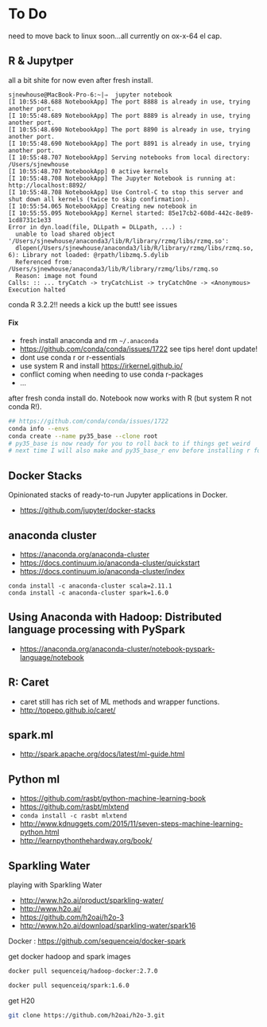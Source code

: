 
# To Do

need to move back to linux soon...all currently on ox-x-64 el cap.

## R & Jupytper

all a bit shite for now even after fresh install.

```
sjnewhouse@MacBook-Pro-6:~|⇒  jupyter notebook
[I 10:55:48.688 NotebookApp] The port 8888 is already in use, trying another port.
[I 10:55:48.689 NotebookApp] The port 8889 is already in use, trying another port.
[I 10:55:48.690 NotebookApp] The port 8890 is already in use, trying another port.
[I 10:55:48.690 NotebookApp] The port 8891 is already in use, trying another port.
[I 10:55:48.707 NotebookApp] Serving notebooks from local directory: /Users/sjnewhouse
[I 10:55:48.707 NotebookApp] 0 active kernels
[I 10:55:48.708 NotebookApp] The Jupyter Notebook is running at: http://localhost:8892/
[I 10:55:48.708 NotebookApp] Use Control-C to stop this server and shut down all kernels (twice to skip confirmation).
[I 10:55:54.065 NotebookApp] Creating new notebook in
[I 10:55:55.095 NotebookApp] Kernel started: 85e17cb2-608d-442c-8e89-1cd8731c1e33
Error in dyn.load(file, DLLpath = DLLpath, ...) :
  unable to load shared object '/Users/sjnewhouse/anaconda3/lib/R/library/rzmq/libs/rzmq.so':
  dlopen(/Users/sjnewhouse/anaconda3/lib/R/library/rzmq/libs/rzmq.so, 6): Library not loaded: @rpath/libzmq.5.dylib
  Referenced from: /Users/sjnewhouse/anaconda3/lib/R/library/rzmq/libs/rzmq.so
  Reason: image not found
Calls: :: ... tryCatch -> tryCatchList -> tryCatchOne -> <Anonymous>
Execution halted
```

conda R 3.2.2!! needs a kick up the butt! see issues

#### Fix
- fresh install  anaconda and rm `~/.anaconda`  
- https://github.com/conda/conda/issues/1722  see tips here! dont update!  
- dont use conda r or r-essentials  
- use system R and install https://irkernel.github.io/   
- conflict coming when needing to use conda r-packages   
- ...   

after fresh conda install do. Notebook now works with R (but system R not conda R!).

```bash
## https://github.com/conda/conda/issues/1722
conda info --envs
conda create --name py35_base --clone root 
# py35_base is now ready for you to roll back to if things get weird
# next time I will also make and py35_base_r env before installing r for eg
```

## Docker Stacks
Opinionated stacks of ready-to-run Jupyter applications in Docker.  
- https://github.com/jupyter/docker-stacks


## anaconda cluster
- https://anaconda.org/anaconda-cluster  
- https://docs.continuum.io/anaconda-cluster/quickstart  
- https://docs.continuum.io/anaconda-cluster/index  


```
conda install -c anaconda-cluster scala=2.11.1  
conda install -c anaconda-cluster spark=1.6.0  
```

## Using Anaconda with Hadoop: Distributed language processing with PySpark

- https://anaconda.org/anaconda-cluster/notebook-pyspark-language/notebook

## R: Caret
- caret still has rich set of ML methods and wrapper functions.  
- http://topepo.github.io/caret/  

## spark.ml
- http://spark.apache.org/docs/latest/ml-guide.html

## Python ml
- https://github.com/rasbt/python-machine-learning-book  
- https://github.com/rasbt/mlxtend  
- `conda install -c rasbt mlxtend`  
- http://www.kdnuggets.com/2015/11/seven-steps-machine-learning-python.html  
- http://learnpythonthehardway.org/book/  

## Sparkling Water
playing with Sparkling Water

- http://www.h2o.ai/product/sparkling-water/  
- http://www.h2o.ai/  
- https://github.com/h2oai/h2o-3  
- http://www.h2o.ai/download/sparkling-water/spark16

Docker : https://github.com/sequenceiq/docker-spark  

get docker hadoop and spark images 

```bash
docker pull sequenceiq/hadoop-docker:2.7.0

docker pull sequenceiq/spark:1.6.0
```

get H20

```bash
git clone https://github.com/h2oai/h2o-3.git
```
